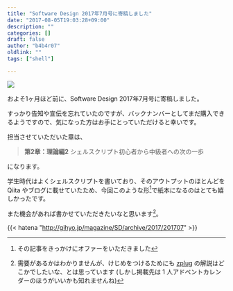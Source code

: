 ```yaml
---
title: "Software Design 2017年7月号に寄稿しました"
date: "2017-08-05T19:03:28+09:00"
description: ""
categories: []
draft: false
author: "b4b4r07"
oldlink: ""
tags: ["shell"]

---
```


![](http://image.gihyo.co.jp/assets/images/cover/2017/thumb/TH160_641707.jpg)

およそ1ヶ月ほど前に、Software Design 2017年7月号に寄稿しました。

すっかり告知や宣伝を忘れていたのですが、バックナンバーとしてまだ購入できるようですので、気になった方はお手にとっていただけると幸いです。

担当させていただいた章は、

>**第2章：理論編2**
>シェルスクリプト初心者から中級者への次の一歩

になります。

学生時代はよくシェルスクリプトを書いており、そのアウトプットのほとんどを Qiita やブログに載せていたため、今回このような形[^1]で紙本になるのはとても嬉しかったです。

また機会があれば書かせていただきたいなと思います[^2]。

{{< hatena "http://gihyo.jp/magazine/SD/archive/2017/201707" >}}

[^1]: その記事をきっかけにオファーをいただきました
[^2]: 需要があるかはわかりませんが、けじめをつけるためにも [zplug](https://github.com/zplug/zplug) の解説はどこかでしたいな、とは思っています (しかし掲載先は 1 人アドベントカレンダーのほうがいいかも知れませんね)
